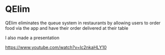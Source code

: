# QElim
QElim eliminates the queue system in restaurants by allowing users to order food via the app and have their order delivered at their table

I also made a presentation 

https://www.youtube.com/watch?v=Ic2nkaHLY10
